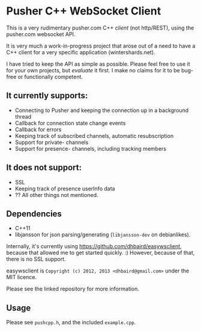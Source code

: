 # Pusher C++ WebSocket Client

This is a very rudimentary pusher.com C++ *client* (not http/REST),
using the pusher.com websocket API.

It is very much a work-in-progress project that arose out of a need
to have a C++ client for a very specific application (wintershards.net).

I have tried to keep the API as simple as possible. Please feel free
to use it for your own projects, but *evaluate* it first. I make no claims
for it to be bug-free or functionally competent.

## It currently supports:

* Connecting to Pusher and keeping the connection up in a background thread
* Callback for connection state change events
* Callback for errors
* Keeping track of subscribed channels, automatic resubscription
* Support for private- channels
* Support for presence- channels, including tracking members

## It does not support:

* SSL
* Keeping track of presence userInfo data
* ?? All other things not mentioned.


## Dependencies

* C++11
* libjansson for json parsing/generating (```libjansson-dev``` on debianlikes).

Internally, it's currently using https://github.com/dhbaird/easywsclient,
because that allowed me to get started quickly. :) However, because of that,
there is no SSL support.

easywsclient is ```Copyright (c) 2012, 2013 <dhbaird@gmail.com>```
under the MIT licence.

Please see the linked repository for more information.

## Usage

Please see ```pushcpp.h```, and the included ```example.cpp```.
